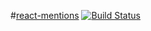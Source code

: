 #[react-mentions](http://effektif.github.io/react-mentions) [![Build Status](https://travis-ci.org/effektif/react-mentions.svg?branch=master)](https://travis-ci.org/effektif/react-mentions)
